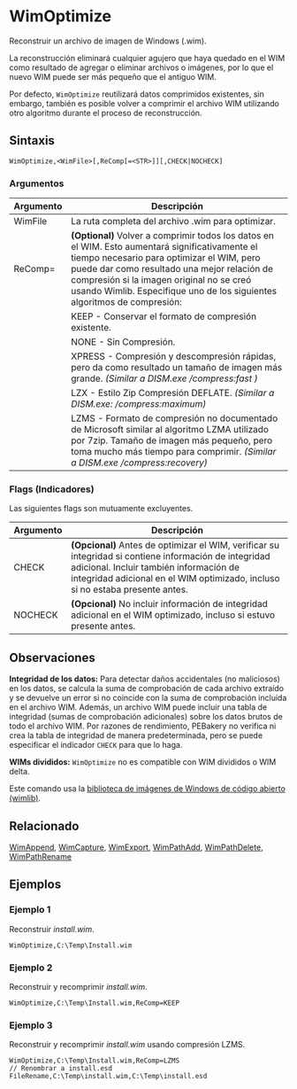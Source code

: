 # WimOptimize

Reconstruir un archivo de imagen de Windows (.wim).

La reconstrucción eliminará cualquier agujero que haya quedado en el WIM como resultado de agregar o eliminar archivos o imágenes, por lo que el nuevo WIM puede ser más pequeño que el antiguo WIM.

Por defecto, `WimOptimize` reutilizará datos comprimidos existentes, sin embargo, también es posible volver a comprimir el archivo WIM utilizando otro algoritmo durante el proceso de reconstrucción.

## Sintaxis

```pebakery
WimOptimize,<WimFile>[,ReComp[=<STR>]][,CHECK|NOCHECK]
```

### Argumentos

| Argumento | Descripción |
| --- | --- |
| WimFile | La ruta completa del archivo .wim para optimizar. |
| ReComp= | **(Optional)** Volver a comprimir todos los datos en el WIM. Esto aumentará significativamente el tiempo necesario para optimizar el WIM, pero puede dar como resultado una mejor relación de compresión si la imagen original no se creó usando Wimlib. Especifique uno de los siguientes algoritmos de compresión: |
|| KEEP - Conservar el formato de compresión existente. |
|| NONE - Sin Compresión. |
|| XPRESS - Compresión y descompresión rápidas, pero da como resultado un tamaño de imagen más grande. _(Similar a DISM.exe  /compress:fast )_ |
|| LZX - Estilo Zip Compresión DEFLATE. _(Similar a DISM.exe: /compress:maximum)_ |
|| LZMS - Formato de compresión no documentado de Microsoft similar al algoritmo LZMA utilizado por 7zip. Tamaño de imagen más pequeño, pero toma mucho más tiempo para comprimir. _(Similar a DISM.exe /compress:recovery)_ |

### Flags (Indicadores)

Las siguientes flags son mutuamente excluyentes.

| Argumento | Descripción |
| --- | --- |
| CHECK | **(Opcional)** Antes de optimizar el WIM, verificar su integridad si contiene información de integridad adicional. Incluir también información de integridad adicional en el WIM optimizado, incluso si no estaba presente antes.  |
| NOCHECK | **(Opcional)** No incluir información de integridad adicional en el WIM optimizado, incluso si estuvo presente antes. |

## Observaciones

**Integridad de los datos:** Para detectar daños accidentales (no maliciosos) en los datos, se calcula la suma de comprobación de cada archivo extraído y se devuelve un error si no coincide con la suma de comprobación incluida en el archivo WIM. Además, un archivo WIM puede incluir una tabla de integridad (sumas de comprobación adicionales) sobre los datos brutos de todo el archivo WIM. Por razones de rendimiento, PEBakery no verifica ni crea la tabla de integridad de manera predeterminada, pero se puede especificar el indicador `CHECK` para que lo haga.

**WIMs divididos:** `WimOptimize` no es compatible con WIM divididos o WIM delta.

Este comando usa la [biblioteca de imágenes de Windows de código abierto (wimlib)](https://wimlib.net/).

## Relacionado

[WimAppend](./WimAppend.md), [WimCapture](./WimCapture.md), [WimExport](./WimExport.md), [WimPathAdd](./WimPathAdd.md), [WimPathDelete](./WimPathDelete.md), [WimPathRename](./WimPathRename.md)
 
## Ejemplos

### Ejemplo 1

Reconstruir *install.wim*.

```pebakery
WimOptimize,C:\Temp\Install.wim
```

### Ejemplo 2

Reconstruir y recomprimir *install.wim*.

```pebakery
WimOptimize,C:\Temp\Install.wim,ReComp=KEEP
```

### Ejemplo 3

Reconstruir y recomprimir *install.wim* usando compresión LZMS.

```pebakery
WimOptimize,C:\Temp\Install.wim,ReComp=LZMS
// Renombrar a install.esd
FileRename,C:\Temp\install.wim,C:\Temp\install.esd
```
